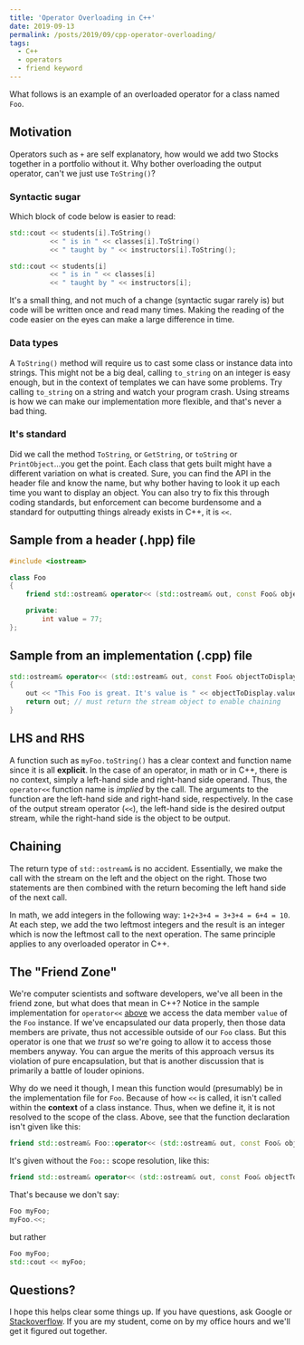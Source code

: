 ```yaml
---
title: 'Operator Overloading in C++'
date: 2019-09-13
permalink: /posts/2019/09/cpp-operator-overloading/
tags:
  - C++
  - operators
  - friend keyword
---
```


What follows is an example of an overloaded operator for a class named `Foo`.

## Motivation
Operators such as `+` are self explanatory, how would we add two Stocks together in a portfolio without it.
Why bother overloading the output operator, can't we just use `ToString()`?

### Syntactic sugar
Which block of code below is easier to read:
```cpp
std::cout << students[i].ToString()
          << " is in " << classes[i].ToString()
          << " taught by " << instructors[i].ToString();
```

```cpp
std::cout << students[i]
          << " is in " << classes[i]
          << " taught by " << instructors[i];
```
It's a small thing, and not much of a change (syntactic sugar rarely is) but code will be written once and read many times.
Making the reading of the code easier on the eyes can make a large difference in time.

### Data types
A `ToString()` method will require us to cast some class or instance data into strings.
This might not be a big deal, calling `to_string` on an integer is easy enough, but in the context of templates we can have some problems.
Try calling `to_string` on a string and watch your program crash.
Using streams is how we can make our implementation more flexible, and that's never a bad thing.

### It's standard
Did we call the method `ToString`, or `GetString`, or `toString` or `PrintObject`...you get the point.
Each class that gets built might have a different variation on what is created.
Sure, you can find the API in the header file and know the name, but why bother having to look it up each time you want to display an object.
You can also try to fix this through coding standards, but enforcement can become burdensome and a standard for outputting things already exists in C++, it is `<<`.

## Sample from a header (.hpp) file
```cpp
#include <iostream>

class Foo
{
	friend std::ostream& operator<< (std::ostream& out, const Foo& objectToDisplay);

	private:
		int value = 77;
};
```

## Sample from an implementation (.cpp) file
```cpp
std::ostream& operator<< (std::ostream& out, const Foo& objectToDisplay)
{
	out << "This Foo is great. It's value is " << objectToDisplay.value;
	return out; // must return the stream object to enable chaining
}
```

## LHS and RHS
A function such as `myFoo.toString()` has a clear context and function name since it is all **explicit**.
In the case of an operator, in math or in C++, there is no context, simply a left-hand side and right-hand side operand.
Thus, the `operator<<` function name is _implied_ by the call.
The arguments to the function are the left-hand side and right-hand side, respectively.
In the case of the output stream operator (`<<`), the left-hand side is the desired output stream, while the right-hand side is the object to be output.

## Chaining
The return type of `std::ostream&` is no accident.
Essentially, we make the call with the stream on the left and the object on the right.
Those two statements are then combined with the return becoming the left hand side of the next call.

In math, we add integers in the following way: `1+2+3+4 = 3+3+4 = 6+4 = 10`.
At each step, we add the two leftmost integers and the result is an integer which is now the leftmost call to the next operation.
The same principle applies to any overloaded operator in C++.

## The "Friend Zone"
We're computer scientists and software developers, we've all been in the friend zone, but what does that mean in C++?
Notice in the sample implementation for `operator<<` [above](#sample-from-an-implementation-cpp-file) we access the data member `value` of the `Foo` instance.
If we've encapsulated our data properly, then those data members are private, thus not accessible outside of our `Foo` class.
But this operator is one that we _trust_ so we're going to allow it to access those members anyway.
You can argue the merits of this approach versus its violation of pure encapsulation, but that is another discussion that is primarily a battle of louder opinions.

Why do we need it though, I mean this function would (presumably) be in the implementation file for `Foo`.
Because of how `<<` is called, it isn't called within the **context** of a class instance.
Thus, when we define it, it is not resolved to the scope of the class.
Above, see that the function declaration isn't given like this:
```cpp
friend std::ostream& Foo::operator<< (std::ostream& out, const Foo& objectToDisplay)
```
It's given without the `Foo::` scope resolution, like this:
```cpp
friend std::ostream& operator<< (std::ostream& out, const Foo& objectToDisplay)
```
That's because we don't say:
```cpp
Foo myFoo;
myFoo.<<;
```
but rather

```cpp
Foo myFoo;
std::cout << myFoo;
```

## Questions?
I hope this helps clear some things up.
If you have questions, ask Google or [Stackoverflow](https://stackoverflow.com/questions/4421706/what-are-the-basic-rules-and-idioms-for-operator-overloading).
If you are my student, come on by my office hours and we'll get it figured out together.